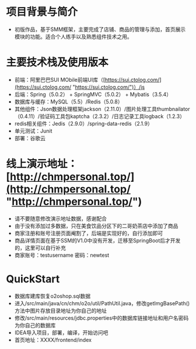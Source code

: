 # 项目背景与简介
- 初版作品，基于SMM框架，主要完成了店铺、商品的管理与添加，首页展示模块的功能。适合个人练手以及熟悉组件技术之用。

# 主要技术栈及使用版本
- 前端：阿里巴巴SUI MObile前端UI库（[https://sui.ctolog.com/](https://sui.ctolog.com/ "https://sui.ctolog.com/")）/js
- 后端：Spring（5.0.2） + SpringMVC（5.0.2） + Mybatis（3.5.4）
- 数据库与缓存：MySQL（5.5）/Redis（5.0.8）
- 其他组件：Json数据处理框架jackson（2.11.0）/图片处理工具thumbnailator（0.4.11）/验证码工具包kaptcha（2.3.2）/日志记录工具logback（1.2.3）
- redis相关组件：Jedis（2.9.0）/spring-data-redis（2.1.9）
- 单元测试：Junit
- 部署：谷歌云

# 线上演示地址：[http://chmpersonal.top/](http://chmpersonal.top/ "http://chmpersonal.top/")
- 请不要随意修改演示地址数据，感谢配合
- 由于没有添加过多数据，只在美食饮品分区下的二哥奶茶店中添加了商品
- 商家注册和账号注册页面阉割了，后端是实现好的，自行添加即可
- 商品详情页面在基于SSM的V1.0中没有开发，迁移至SpringBoot后才开发的，这里可以自行补充
- 商家账号：testusername   密码：newtest


# QuickStart
- 数据库建库恢复o2oshop.sql数据
- 进入/src/main/java/cn/chm/o2o/util/PathUtil.java，修改getImgBasePath()方法中图片存放目录地址为你自己的地址
- 修改/src/main/resources/jdbc.properties中的数据库链接地址和用户名密码为你自己的数据库
- IDEA导入项目，部署，编译，开始访问吧
- 首页地址：XXXX/frontend/index
